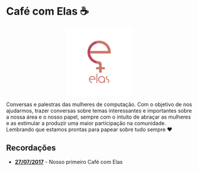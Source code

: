 # Café com Elas :coffee:

<p align="center">
<img src="./assets/logo_elas.png" heigth="80" width="180"/>
<p/>

Conversas e palestras das mulheres de computação. Com o objetivo de nos ajudarmos, trazer conversas sobre temas interessantes e importantes sobre a nossa área e o nosso papel, sempre com o intuito de abraçar as mulheres e as estimular a produzir uma maior participação na comunidade. Lembrando que estamos prontas para papear sobre tudo sempre ❤️

## Recordações

- [**27/07/2017**](./primeiro-cafe) - Nosso primeiro Café com Elas
